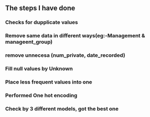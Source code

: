 ## The steps I have done

### Checks for dupplicate values
### Remove same data in different ways(eg:-Management & manageent_group)
### remove unnecesa  (num_private, date_recorded)
### Fill null values by Unknown
### Place less frequent values into one
### Performed One hot encoding
### Check by 3 different models, got the best one
